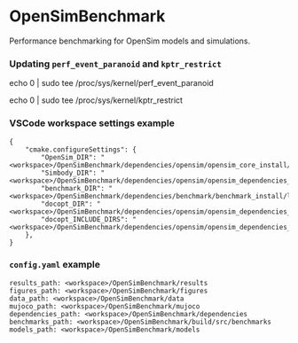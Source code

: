 # OpenSimBenchmark
Performance benchmarking for OpenSim models and simulations.


### Updating `perf_event_paranoid` and `kptr_restrict`

echo 0 | sudo tee /proc/sys/kernel/perf_event_paranoid

echo 0 | sudo tee /proc/sys/kernel/kptr_restrict


### VSCode workspace settings example

```
{
    "cmake.configureSettings": {
        "OpenSim_DIR": "<workspace>/OpenSimBenchmark/dependencies/opensim/opensim_core_install/cmake",
        "Simbody_DIR": "<workspace>/OpenSimBenchmark/dependencies/opensim/opensim_dependencies_install/simbody/lib/cmake/simbody",
        "benchmark_DIR": "<workspace>/OpenSimBenchmark/dependencies/benchmark/benchmark_install/lib/cmake/benchmark",
        "docopt_DIR": "<workspace>/OpenSimBenchmark/dependencies/opensim/opensim_dependencies_install/docopt/lib/cmake/docopt",
        "docopt_INCLUDE_DIRS": "<workspace>/OpenSimBenchmark/dependencies/opensim/opensim_dependencies_install/docopt/include",
    },
}
```

### `config.yaml` example

```
results_path: <workspace>/OpenSimBenchmark/results
figures_path: <workspace>/OpenSimBenchmark/figures
data_path: <workspace>/OpenSimBenchmark/data
mujoco_path: <workspace>/OpenSimBenchmark/mujoco
dependencies_path: <workspace>/OpenSimBenchmark/dependencies
benchmarks_path: <workspace>/OpenSimBenchmark/build/src/benchmarks
models_path: <workspace>/OpenSimBenchmark/models
```